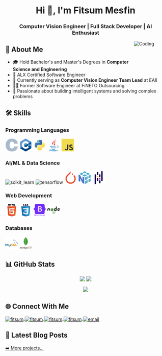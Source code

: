 <h1 align="center">Hi 👋, I'm Fitsum Mesfin</h1>
<h3 align="center">Computer Vision Engineer | Full Stack Developer | AI Enthusiast</h3>

<img align="right" alt="Coding" src="https://avatars.githubusercontent.com/u/58865020?v=4" width="100" height="100">

## 🚀 About Me

- 🎓 Hold Bachelor's and Master's Degrees in **Computer Science and Engineering**
- 🏅 ALX Certified Software Engineer
- 💼 Currently serving as **Computer Vision Engineer Team Lead** at EAII
- 👨‍💻 Former Software Engineer at FiNETO Outsourcing
- 🔭 Passionate about building intelligent systems and solving complex problems

## 🛠️ Skills

### Programming Languages
<p>
  <img src="https://raw.githubusercontent.com/devicons/devicon/master/icons/c/c-original.svg" alt="c" width="40" height="40"/>
  <img src="https://raw.githubusercontent.com/devicons/devicon/master/icons/cplusplus/cplusplus-original.svg" alt="c++" width="40" height="40"/>
  <img src="https://raw.githubusercontent.com/devicons/devicon/master/icons/python/python-original.svg" alt="python" width="40" height="40"/>
  <img src="https://raw.githubusercontent.com/devicons/devicon/master/icons/java/java-original.svg" alt="java" width="40" height="40"/>
  <img src="https://raw.githubusercontent.com/devicons/devicon/master/icons/javascript/javascript-original.svg" alt="javascript" width="40" height="40"/>
</p>

### AI/ML & Data Science
<p>
  <img src="https://upload.wikimedia.org/wikipedia/commons/0/05/Scikit_learn_logo_small.svg" alt="scikit_learn" width="40" height="40"/>
  <img src="https://www.vectorlogo.zone/logos/tensorflow/tensorflow-icon.svg" alt="tensorflow" width="40" height="40"/>
  <img src="https://raw.githubusercontent.com/devicons/devicon/master/icons/pytorch/pytorch-original.svg" alt="pytorch" width="40" height="40"/>
  <img src="https://raw.githubusercontent.com/devicons/devicon/master/icons/numpy/numpy-original.svg" alt="numpy" width="40" height="40"/>
  <img src="https://raw.githubusercontent.com/devicons/devicon/master/icons/pandas/pandas-original.svg" alt="pandas" width="40" height="40"/>
</p>

### Web Development
<p>
  <img src="https://raw.githubusercontent.com/devicons/devicon/master/icons/html5/html5-original-wordmark.svg" alt="html5" width="40" height="40"/>
  <img src="https://raw.githubusercontent.com/devicons/devicon/master/icons/css3/css3-original-wordmark.svg" alt="css3" width="40" height="40"/>
  <img src="https://raw.githubusercontent.com/devicons/devicon/master/icons/bootstrap/bootstrap-plain-wordmark.svg" alt="bootstrap" width="40" height="40"/>
  <img src="https://raw.githubusercontent.com/devicons/devicon/master/icons/nodejs/nodejs-original-wordmark.svg" alt="nodejs" width="40" height="40"/>
</p>

### Databases
<p>
  <img src="https://raw.githubusercontent.com/devicons/devicon/master/icons/mysql/mysql-original-wordmark.svg" alt="mysql" width="40" height="40"/>
  <img src="https://raw.githubusercontent.com/devicons/devicon/master/icons/mongodb/mongodb-original-wordmark.svg" alt="mongodb" width="40" height="40"/>
</p>

## 📊 GitHub Stats

<p align="center">
  <img width="48%" src="https://github-readme-stats.vercel.app/api?username=fitsumM12&show_icons=true&theme=radical" />
  <img width="48%" src="https://github-readme-streak-stats.herokuapp.com/?user=fitsumM12&theme=radical" />
</p>

<p align="center">
  <img width="48%" src="https://github-readme-stats.vercel.app/api/top-langs/?username=fitsumM12&layout=compact&theme=radical" />
</p>

## 🌐 Connect With Me

<p align="left">
  <a href="https://twitter.com/FitsumMD" target="blank">
    <img align="center" src="https://raw.githubusercontent.com/rahuldkjain/github-profile-readme-generator/master/src/images/icons/Social/twitter.svg" alt="fitsum" height="30" width="40" />
  </a>
  <a href="https://in.linkedin.com/in/fitsum-mesfin-25a01a185" target="blank">
    <img align="center" src="https://raw.githubusercontent.com/rahuldkjain/github-profile-readme-generator/master/src/images/icons/Social/linked-in-alt.svg" alt="fitsum" height="30" width="40" />
  </a>
  <a href="https://www.kaggle.com/fitsumdejene" target="blank">
    <img align="center" src="https://raw.githubusercontent.com/rahuldkjain/github-profile-readme-generator/master/src/images/icons/Social/kaggle.svg" alt="fitsum" height="30" width="40" />
  </a>
  <a href="https://www.instagram.com/fitse.fani" target="blank">
    <img align="center" src="https://raw.githubusercontent.com/rahuldkjain/github-profile-readme-generator/master/src/images/icons/Social/instagram.svg" alt="fitsum" height="30" width="40" />
  </a>
  <a href="mailto:fitse.fani@gmail.com">
    <img align="center" src="https://img.icons8.com/color/48/000000/gmail.png" alt="email" height="30" width="40" />
  </a>
</p>

## 📝 Latest Blog Posts
<!-- BLOG-POST-LIST:START -->
<!-- BLOG-POST-LIST:END -->

[➡️ More projects...](https://github.com/fitsumM12?tab=repositories)
